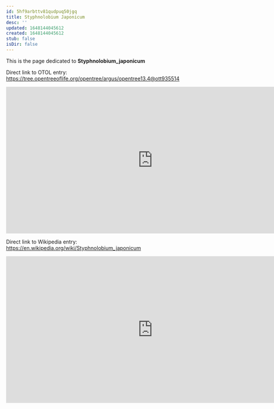 ```yaml
---
id: 5hf9arbttv81qudpuq50jgq
title: Styphnolobium Japonicum
desc: ''
updated: 1648144045612
created: 1648144045612
stub: false
isDir: false
---
```

This is the page dedicated to **Styphnolobium_japonicum**


Direct link to OTOL entry: https://tree.opentreeoflife.org/opentree/argus/opentree13.4@ott935514



<html>
    <body>
    <iframe src="https://tree.opentreeoflife.org/opentree/argus/opentree13.4@ott935514"
    width="800" height="400" frameborder="0" allowfullscreen> </iframe>
    </body>
</html>
    


Direct link to Wikipedia entry: https://en.wikipedia.org/wiki/Styphnolobium_japonicum



<html>
    <body>
    <iframe src="https://en.wikipedia.org/wiki/Styphnolobium_japonicum"
    width="800" height="400" frameborder="0" allowfullscreen> </iframe>
    </body>
</html>
    
